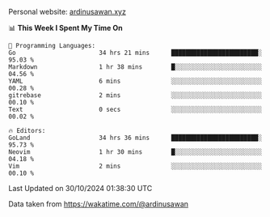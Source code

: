 Personal website: [ardinusawan.xyz](https://ardinusawan.xyz)

<!--START_SECTION:waka-->
📊 **This Week I Spent My Time On** 

```text
💬 Programming Languages: 
Go                       34 hrs 21 mins      ████████████████████████░   95.03 % 
Markdown                 1 hr 38 mins        █░░░░░░░░░░░░░░░░░░░░░░░░   04.56 % 
YAML                     6 mins              ░░░░░░░░░░░░░░░░░░░░░░░░░   00.28 % 
gitrebase                2 mins              ░░░░░░░░░░░░░░░░░░░░░░░░░   00.10 % 
Text                     0 secs              ░░░░░░░░░░░░░░░░░░░░░░░░░   00.02 % 

🔥 Editors: 
GoLand                   34 hrs 36 mins      ████████████████████████░   95.73 % 
Neovim                   1 hr 30 mins        █░░░░░░░░░░░░░░░░░░░░░░░░   04.18 % 
Vim                      2 mins              ░░░░░░░░░░░░░░░░░░░░░░░░░   00.10 % 
```


 Last Updated on 30/10/2024 01:38:30 UTC
<!--END_SECTION:waka-->
Data taken from https://wakatime.com/@ardinusawan
